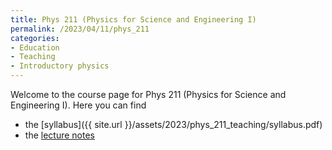 ```yaml
---
title: Phys 211 (Physics for Science and Engineering I)
permalink: /2023/04/11/phys_211
categories:
- Education
- Teaching
- Introductory physics
---
```


Welcome to the course page for Phys 211 (Physics for Science and Engineering I). Here 
you can find 
* the [syllabus]({{ site.url }}/assets/2023/phys_211_teaching/syllabus.pdf)
* the [lecture notes](https://www.dropbox.com/s/hhsg6quqr469nun/main.pdf?dl=0) 
